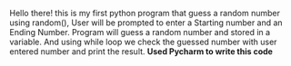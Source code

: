 Hello there! this is my first python program that guess a random number using random(), 
User will be prompted to enter a Starting number and an Ending Number. 
Program will guess a random number and stored in a variable.
And using while loop we check the guessed number with user entered number and print the result.
**Used Pycharm to write this code**
